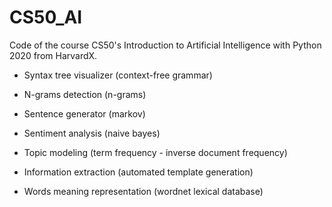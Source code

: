 # CS50_AI

Code of the course CS50's Introduction to Artificial Intelligence with Python 2020 from HarvardX.

- Syntax tree visualizer (context-free grammar)

- N-grams detection (n-grams)

- Sentence generator (markov)

- Sentiment analysis (naive bayes)

- Topic modeling (term frequency - inverse document frequency)

- Information extraction (automated template generation)

- Words meaning representation (wordnet lexical database)
